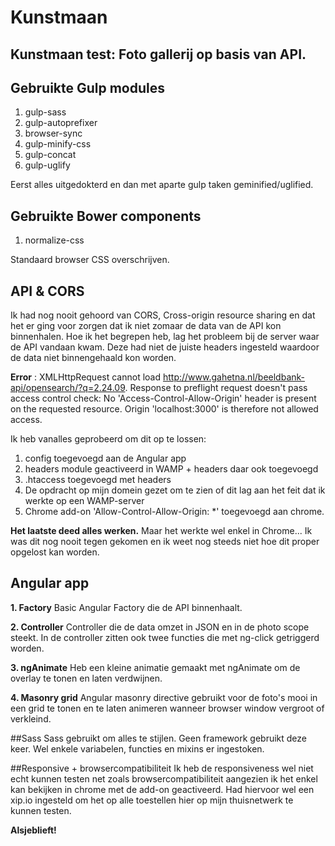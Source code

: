 # Kunstmaan
## Kunstmaan test: Foto gallerij op basis van API.

## Gebruikte Gulp modules

1. gulp-sass
2. gulp-autoprefixer
3. browser-sync
4. gulp-minify-css
5. gulp-concat
6. gulp-uglify

Eerst alles uitgedokterd en dan met aparte gulp taken geminified/uglified.

## Gebruikte Bower components

1. normalize-css

Standaard browser CSS overschrijven.

## API & CORS

Ik had nog nooit gehoord van CORS, Cross-origin resource sharing en dat het er ging voor zorgen dat ik niet zomaar de data van de API kon binnenhalen.
Hoe ik het begrepen heb, lag het probleem bij de server waar de API vandaan kwam. Deze had niet de juiste headers ingesteld waardoor de data niet binnengehaald kon worden.

**Error** : XMLHttpRequest cannot load http://www.gahetna.nl/beeldbank-api/opensearch/?q=2.24.09. Response to preflight request doesn't pass access control check: No 'Access-Control-Allow-Origin' header is present on the requested resource. Origin 'localhost:3000' is therefore not allowed access.

Ik heb vanalles geprobeerd om dit op te lossen:

1. config toegevoegd aan de Angular app
2. headers module geactiveerd in WAMP + headers daar ook toegevoegd 
3. .htaccess toegevoegd met headers
4. De opdracht op mijn domein gezet om te zien of dit lag aan het feit dat ik werkte op een WAMP-server
5.  Chrome add-on 'Allow-Control-Allow-Origin: *' toegevoegd aan chrome.

**Het laatste deed alles werken.** Maar het werkte wel enkel in Chrome...
Ik was dit nog nooit tegen gekomen en ik weet nog steeds niet hoe dit proper opgelost kan worden.

## Angular app

**1. Factory**
Basic Angular Factory die de API binnenhaalt.

**2. Controller**
Controller die de data omzet in JSON en in de photo scope steekt.
In de controller zitten ook twee functies die met ng-click getriggerd worden.

**3. ngAnimate**
Heb een kleine animatie gemaakt met ngAnimate om de overlay te tonen en laten verdwijnen.

**4. Masonry grid**
Angular masonry directive gebruikt voor de foto's mooi in een grid te tonen en te laten animeren wanneer browser window vergroot of verkleind.

##Sass
Sass gebruikt om alles te stijlen. Geen framework gebruikt deze keer.
Wel enkele variabelen, functies en mixins er ingestoken.

##Responsive + browsercompatibiliteit
Ik heb de responsiveness wel niet echt kunnen testen net zoals browsercompatibiliteit aangezien ik het enkel kan 
bekijken in chrome met de add-on geactiveerd. Had hiervoor wel een xip.io ingesteld om het op alle toestellen hier op mijn thuisnetwerk te kunnen testen.

**Alsjeblieft!**